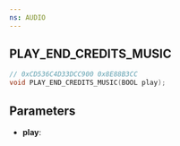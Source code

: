 ```yaml
---
ns: AUDIO
---
```

## PLAY_END_CREDITS_MUSIC

```c
// 0xCD536C4D33DCC900 0x8E88B3CC
void PLAY_END_CREDITS_MUSIC(BOOL play);
```

## Parameters
* **play**:

